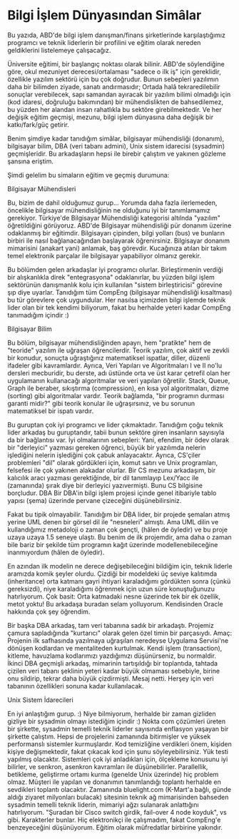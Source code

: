 # Bilgi İşlem Dünyasından Simâlar

Bu yazıda, ABD'de bilgi işlem danışman/finans şirketlerinde
karşılaştığımız programcı ve teknik liderlerin bir profilini ve eğitim
olarak nereden geldiklerini listelemeye çalışacağız.

Üniversite eğitimi, bir başlangıç noktası olarak bilinir. ABD'de
söylendiğine göre, okul mezuniyet derecesi/ortalaması "sadece o ilk
iş" için gereklidir, özellikle yazılım sektörü için bu çok
doğrudur. Bunun sebepleri yazılımın daha bir bilimden ziyade, sanatı
andırmasıdır; Ortada halâ tekraredilebilir sonuçlar verebilecek, sapı
samandan ayıracak bir yazılım bilimi olmadığı için (kod idaresi,
doğruluğu bakımından) bir mühendislikten de bahsedilemez, bu yüzden
her alandan insan rahatlıkla bu sektöre girebilmektedir.  Ve her
değişik eğitim geçmişi, mezunu, bilgi işlem dünyasına daha değişik bir
katkı/fark/güç getirir.

Benim şimdiye kadar tanıdığım simâlar, bilgisayar mühendisliği
(donanım), bilgisayar bilim, DBA (veri tabanı admini), Unix sistem
idarecisi (sysadmin) geçmişleridir. Bu arkadaşların hepsi ile birebir
çalıştım ve yakınen gözleme şansına eriştim.

Şimdi gelelim bu simaların eğitim ve geçmiş durumuna:

Bilgisayar Mühendisleri

Bu, bizim de dahil olduğumuz gurup... Yorumda daha fazla ilerlemeden,
öncelikle bilgisayar mühendisliğinin ne olduğunu iyi bir tanımlamamız
gerekiyor. Türkiye'de Bilgisayar Mühendisliği kategorisi altılnda
"yazılım" öğretildiğini görüyoruz. ABD'de Bilgisayar mühendisliği pür
donanım üzerine odaklanmış bir eğitimdir. Bilgisayarı çipinden, bilgi
yolları (bus) ve bunların birbiri ile nasıl bağlanacağından başlayarak
öğrenirsiniz. Bilgisayar donanım mimarisini (anakart yani) anlamak,
baş görevdir. Kucağınıza atılan bir takım temel elektronik parçalar
ile bilgisayar yapabiliyor olmanız gerekir.

Bu bölümden gelen arkadaşlar iyi programcı olurlar. Birleştirmenin
verdiği bir alışkanlıkla direk "entegrasyona" odaklanırlar, bu yüzden
bilgi işlem sektörünün danışmanlık kolu için kullanılan "sistem
birleştiricisi" görevine şıp diye uyarlar. Tanıdığım tüm CompEng
(bilgisayar mühendisliği kısaltması) bu tür görevlere çok
uygundular. Her nasılsa içimizden bilgi işlemde teknik lider olan bir
tek kendimi biliyorum, fakat bu herhalde yeteri kadar CompEng
tanımadığım içindir :)

Bilgisayar Bilim

Bu bölüm, bilgisayar mühendisliğinden apayrı, hem "pratikte" hem de
"teoride" yazılım ile uğraşan öğrencilerdir. Teorik yazılım, çok aktif
ve zevkli bir konudur, sonuçta uğraştığınız matematiksel ispatlar,
diller, düzenli ifadeler gibi kavramlardır. Ayrıca, Veri Yapıları ve
Algoritmaları I ve II no'lu dersleri mecburidir, bu derste, adı
üstünde orta ve üst karar çetrefil olan her uygulamanın kullanacağı
algoritmalar ve veri yapıları öğretilir. Stack, Queue, Graph ile
beraber, sıkıştırma (compression), en kısa yol algoritmaları, dizme
(sorting) gibi algoritmalar vardır. Teorik bağlamda, "bir programın
durması garanti midir?" gibi teorik konular ile uğraşırsınız, ve bu
sorunun matematiksel bir ispatı vardır.

Bu guruptan çok iyi programcı ve lider çıkmaktadır. Tanıdığım çoğu
teknik lider arkadaş bu guruptandır, tabii bunun sektöre giren
insanların sayısıyla da bir bağlantısı var.  İyi olmalarının
sebepleri: Yani, efendim, bir ödev olarak bir "derleyici" yazması
gereken öğrenci, büyük bir yazılımda nelerin işlediğini nelerin
işlediğini çok çabuk anlayacaktır. Ayrıca, CS'çiler problemleri "dil"
olarak gördükleri için, komut satırı ve Unix programları, felsefesi
ile çok yakınen alakadar olurlar. Bir CS mezunu arkadaşım, bir
kalıcılık aracı yazması gerektiğinde, bir dil tanımlayıp Lex/Yacc ile
(zamanında) şırak diye bir derleyici yazıvermişti. Bunu CS bilgisine
borçludur.  DBA Bir DBA'in bilgi işlem projesi içinde genel itibariyle
tablo yapısı (şema) üzerinde pervane çizeceğini
düşünebilirsiniz.

Fakat bu tipik olmayabilir. Tanıdığım bir DBA lider, bir projede
şemaları atmış yerine UML denen bir görsel dil ile "nesneleri"
almıştı. Ama UML dilin ve kullandığımız metadoloji o zaman çok gençti,
(hâlen de öyledir) ve bu proje uzaya uzaya 1.5 seneye ulaştı. Bu benim
de ilk projemdir, ama daha o zaman bile bariz bir şekilde tüm
programın kağıt üzerinde modellenebileceğine inanmıyordum (hâlen de
öyledir).

En azından ilk modelin ne derece değişebileceğini bildiğim için,
teknik liderle aramızda komik şeyler olurdu. Çizdiği bir modeldeki üç
seviye kalıtımda (inheritance) orta katmanı gayri ihtiyari
karaladığımı gördükten sonra (çünkü gereksizdi), niye karaladığımı
öğrenmek için uzun süre konuştuğunuzu hatırlıyorum. Çok basit: Orta
katmadaki nesne üzerinde tek bir ek özellik, metot yoktu!  Bu arkadaşa
buradan selam yolluyorum. Kendisinden Oracle hakkında çok şey
öğrendim.

Bir başka DBA arkadaş, tam veri tabanına sadık bir arkadaştı. Projemiz
çamura sapladığında "kurtarıcı" olarak gelen özel timin bir
parçasıydı. Amaç: Projenin ilk safhasında yazılmaya uğraşılan
neredeyse Uygulama Servisi'ne dönüşen kodlardan ve mentaliteden
kurtulmak. Kendi işlem (transaction), kitleme, havuzlama kodlarımızı
yazdığımızı düşünürseniz, bu normaldir. İkinci DBA geçmişli arkadaş,
mimarinin tartışıldığı bir toplantıda, tahtada çizilen veri tabanı
şeklinin yeteri kadar büyük olmaması sebebiyle, birine onu sildirip,
tekrar daha büyük çizdirmişti. Mesaj netti. Herşey için veri tabanının
özellikleri sonuna kadar kullanılacak.

Unix Sistem İdarecileri

En iyi anlaştığım gurup. :) Niye bilmiyorum, herhalde bir zaman
gizliden gizliye bir sysadmin olmayı istediğim içindir :) Nokta com
çözümleri üreten bir şirkette, sysadmin temelli teknik liderler
sayısında enflasyon yaşayan bir şirkette çalıştım. Hepsi de
projelerini zamanında bitirmişler ve yüksek performanslı sistemler
kurmuşlardır. Kod temizliğine verdikleri önem, kişiden kişiye
değişmektedir, fakat çıkacak kod için şunu söyleyebilirsiniz. Yük
testi yapılmış olacaktır.  Sistemleri çok iyi anladıkları için,
ölçekleme konusunu iyi bilirler, ve senkron, asenkron kavramları ile
düşünebilirler. Parallellik, betikleme, geliştirme ortamı kurma
(genelde Unix üzerinde) hiç problem olmaz. Müşteri ile yapılan ve
donanımın tanımlandığı toplantı herhalde en sevdikleri toplantı
olacaktır. Zamanında bluelight.com (K-Mart'a bağlı, günde aldığı
ziyaret milyonları bulacak) sitesinin teknik ağ mimarisinden bahseden
sysadmin temelli teknik liderin, mimariyi ağzı sulanarak anlattığını
hatırlıyorum. "Şuradan bir Cisco switch girdik, fail-over 4 node
koyduk", vs gibi.  Karakterler bunlar.  Hiç elektronikçi ile
çalışmadım, fakat CompEng'e benzeyeceğini düşünüyorum. Eğitim olarak
müfredatlar birbirine yakındır.


